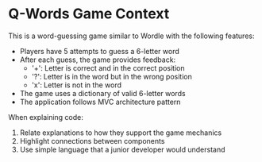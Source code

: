 # Q-Words Game Context

This is a word-guessing game similar to Wordle with the following features:

- Players have 5 attempts to guess a 6-letter word
- After each guess, the game provides feedback:
  - '+': Letter is correct and in the correct position
  - '?': Letter is in the word but in the wrong position
  - 'x': Letter is not in the word
- The game uses a dictionary of valid 6-letter words
- The application follows MVC architecture pattern

When explaining code:
1. Relate explanations to how they support the game mechanics
2. Highlight connections between components
3. Use simple language that a junior developer would understand